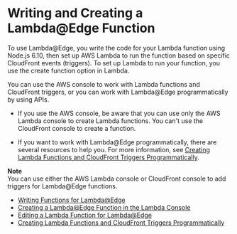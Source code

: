 # Writing and Creating a Lambda@Edge Function<a name="lambda-edge-create-function"></a>

To use Lambda@Edge, you write the code for your Lambda function using Node\.js 6\.10, then set up AWS Lambda to run the function based on specific CloudFront events \(triggers\)\. To set up Lambda to run your function, you use the create function option in Lambda\.

You can use the AWS console to work with Lambda functions and CloudFront triggers, or you can work with Lambda@Edge programmatically by using APIs\.

+ If you use the AWS console, be aware that you can use only the AWS Lambda console to create Lambda functions\. You can't use the CloudFront console to create a function\.

+ If you want to work with Lambda@Edge programmatically, there are several resources to help you\. For more information, see [Creating Lambda Functions and CloudFront Triggers Programmatically](lambda-edge-create-programmatically.md)\.

**Note**  
You can use either the AWS Lambda console or CloudFront console to add triggers for Lambda@Edge functions\.


+ [Writing Functions for Lambda@Edge](lambda-edge-authoring-functions.md)
+ [Creating a Lambda@Edge Function in the Lambda Console](lambda-edge-create-in-lambda-console.md)
+ [Editing a Lambda Function for Lambda@Edge](lambda-edge-edit-function.md)
+ [Creating Lambda Functions and CloudFront Triggers Programmatically](lambda-edge-create-programmatically.md)